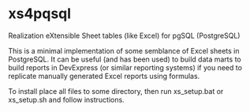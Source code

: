 # xs4pqsql
Realization eXtensible Sheet tables (like Excel) for pgSQL (PostgreSQL)

This is a minimal implementation of some semblance of Excel sheets in PostgreSQL. It can be useful (and has been used) to build data marts to build reports in DevExpress (or similar reporting systems) if you need to replicate manually generated Excel reports using formulas. 

To install place all files to some directory, then run xs_setup.bat or xs_setup.sh and follow instructions.
